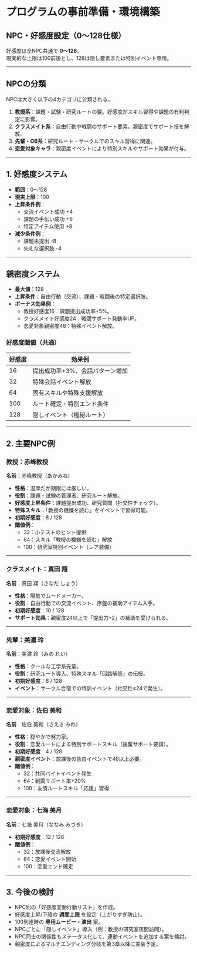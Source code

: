 # プログラムの事前準備・環境構築  
## NPC・好感度設定（0～128仕様）

好感度は全NPC共通で **0～128**。  
現実的な上限は100前後とし、128は隠し要素または特別イベント専用。

---

## NPCの分類
NPCは大きく以下の4カテゴリに分類される。

1. **教授系**：課題・試験・研究ルートの要。好感度がスキル習得や課題の有利判定に影響。
2. **クラスメイト系**：自由行動や戦闘のサポート要素。親密度でサポート技を解放。
3. **先輩・OB系**：研究ルート・サークルでのスキル習得に関連。
4. **恋愛対象キャラ**：親密度イベントにより特別スキルやサポート効果が付与。

---

## 1. 好感度システム
- **範囲**：0～128
- **現実上限**：100
- **上昇条件例**：
  - 交流イベント成功 +4
  - 課題の手伝い成功 +6
  - 特定アイテム使用 +8
- **減少条件例**：
  - 課題未提出 -8
  - 失礼な選択肢 -4

---

## 親密度システム
- **最大値**：128  
- **上昇条件**：自由行動（交流）、課題・戦闘後の特定選択肢。  
- **ボーナス効果例**：
  - 教授好感度16：課題提出成功率+5%。
  - クラスメイト好感度24：戦闘サポート発動率UP。
  - 恋愛対象親密度48：特殊イベント解放。

### 好感度閾値（共通）
| 好感度 | 効果例                             |
|--------|------------------------------------|
| 16     | 提出成功率+3%、会話パターン増加    |
| 32     | 特殊会話イベント解放               |
| 64     | 固有スキルや特殊支援解放           |
| 100    | ルート確定・特別エンド条件         |
| 128    | 隠しイベント（極秘ルート）         |

---

## 2. 主要NPC例

### 教授：赤峰教授
**名前**：赤峰教授（あかみね）  
- **性格**：温厚だが期限には厳しい。  
- **役割**：課題・試験の管理者、研究ルート解放。  
- **好感度上昇条件**：課題提出成功、研究質問（社交性チェック）。  
- **特殊スキル**：「教授の機嫌を読む」をイベントで習得可能。
- **初期好感度**：8 / 128  
- **閾値例**：  
  - 32：小テストのヒント提供  
  - 64：スキル「教授の機嫌を読む」解放  
  - 100：研究室特別イベント（レア装備）

---

### クラスメイト：真田 翔
**名前**：真田 翔（さなだ しょう）  
- **性格**：陽気でムードメーカー。  
- **役割**：自由行動での交流イベント、序盤の補助アイテム入手。  
- **初期好感度**：10 / 128   
- **サポート効果**：親密度24以上で「提出力+2」の補助を受けられる。

---

### 先輩：美濃 玲
**名前**：美濃 玲（みの れい）  
- **性格**：クールな工学系先輩。  
- **役割**：研究ルート導入、特殊スキル「回路解読」の伝授。  
- **初期好感度**：6 / 128  
- **イベント**：サークル合宿での特訓イベント（社交性≥24で発生）。

---

### 恋愛対象：佐伯 美和
**名前**：佐伯 美和（さえき みわ）  
- **性格**：穏やかで努力家。  
- **役割**：恋愛ルートによる特別サポートスキル（後輩サポート要請）。  
- **初期好感度**：4 / 128  
- **親密度イベント**：放課後の告白イベントで48以上必要。  
- **閾値例**：  
  - 32：共同バイトイベント発生  
  - 64：戦闘サポート率+20%  
  - 100：友情ルートスキル「応援」習得

---

### 恋愛対象：七海 美月
**名前**：七海 美月（ななみ みづき）  
- **初期好感度**：12 / 128  
- **閾値例**：  
  - 32：放課後交流解放  
  - 64：恋愛イベント開始  
  - 100：恋愛エンド確定

---

## 3. 今後の検討
- NPC別の「好感度変動行動リスト」を作成。
- 好感度上昇/下降の **週間上限** を設定（上がりすぎ防止）。
- 100到達時の **専用ムービー・演出** 案。
- NPCごとに「隠しイベント」導入（例：教授の研究室夜間訪問）。  
- NPC同士の関係性もステータス化して、連動イベントを追加する案を検討。  
- 親密度によるマルチエンディング分岐を第3章以降に実装予定。
